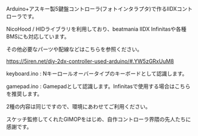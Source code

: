 Arduino+アスキー製5鍵盤コントローラ(フォトインタラプタ)で作るIIDXコントローラです。

NicoHood / HIDライブラリを利用しており、beatmania IIDX Infinitasや各種BMSにも対応しています。

その他必要なパーツや配線などはこちらを参照ください。 

https://5iren.net/diy-2dx-controller-used-arduino/#.YW5zGRxUuM8

keyboard.ino : Nキーロールオーバータイプのキーボードとして認識します。

gamepad.ino : Gamepadとして認識します。Infinitasで使用する場合はこちらを推奨します。


2種の内容は同じですので、環境にあわせてご利用ください。

スケッチ監修してくれたGIMOPをはじめ、自作コントローラ界隈の先人たちに感謝です。
